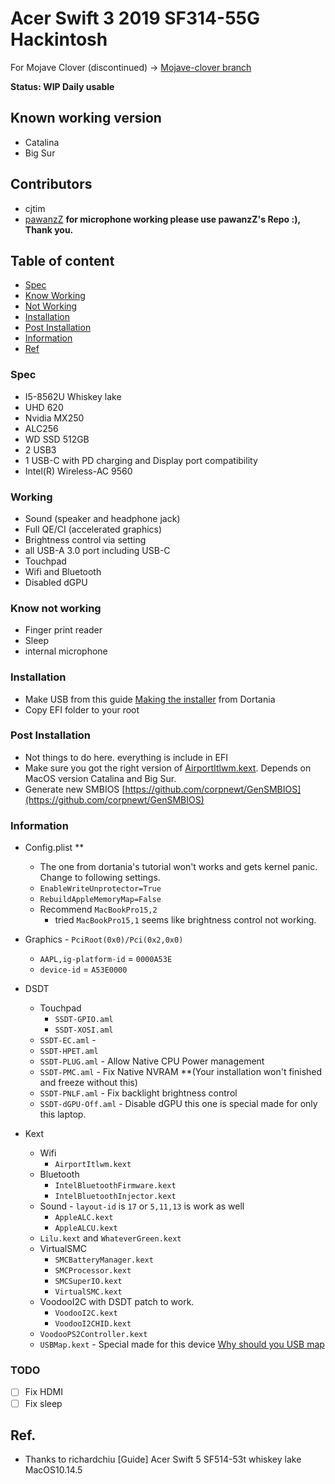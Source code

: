 
  
#  Acer Swift 3 2019 SF314-55G Hackintosh

For Mojave Clover (discontinued) -> [Mojave-clover branch](https://github.com/cjtim/SF314-55G-hackintosh/tree/mojave-clover)

**Status: WIP Daily usable**

## Known working version
* Catalina
* Big Sur

## Contributors
 - cjtim
 - [pawanzZ](https://github.com/pawanzZ/SF314-55G-hackintosh) **for microphone working please use pawanzZ's Repo :), Thank you.**

## Table of content
- [Spec](#spec)
- [Know Working](#working)
- [Not Working](#notwork)
- [Installation](#install)
- [Post Installation](#postinstall)
- [Information](#Information)
- [Ref]()

### Spec <a name="spec"></a>
- I5-8562U Whiskey lake
- UHD 620
- Nvidia MX250
- ALC256
- WD SSD 512GB
- 2 USB3
- 1 USB-C with PD charging and Display port compatibility
- Intel(R) Wireless-AC 9560

### Working <a name="working"></a>
- Sound (speaker and headphone jack)
- Full QE/CI (accelerated graphics)
- Brightness control via setting
- all USB-A 3.0 port including USB-C
- Touchpad
- Wifi and Bluetooth
- Disabled dGPU

### Know not working <a name="notwork"></a>
- Finger print reader
- Sleep
- internal microphone

### Installation <a name="install"></a>
- Make USB from this guide [Making the installer](https://dortania.github.io/OpenCore-Install-Guide/installer-guide/mac-install.html#downloading-macos-modern-os) from Dortania
- Copy EFI folder to your root

	
### Post Installation <a name="postinstall"></a>
- Not things to do here. everything is include in EFI
- Make sure you got the right version of  [AirportItlwm.kext](https://github.com/OpenIntelWireless/itlwm/releases). Depends on MacOS version Catalina and Big Sur.
- Generate new SMBIOS [https://github.com/corpnewt/GenSMBIOS](https://github.com/corpnewt/GenSMBIOS)


### Information  <a name="Information"></a>
- Config.plist ** 
	- The one from dortania's tutorial won't works and gets kernel panic. Change to following settings.
	- `EnableWriteUnprotector=True`
	- `RebuildAppleMemoryMap=False`
	- Recommend `MacBookPro15,2` 
		- tried `MacBookPro15,1` seems like brightness control not working.

 - Graphics - `PciRoot(0x0)/Pci(0x2,0x0)`
	 - `AAPL,ig-platform-id` = `0000A53E`
	 - `device-id` = `A53E0000`

 - DSDT
	 - Touchpad
		 - `SSDT-GPIO.aml`
		 - `SSDT-XOSI.aml`
	 - `SSDT-EC.aml` - 
	 - `SSDT-HPET.aml`
	 - `SSDT-PLUG.aml` - Allow Native CPU Power management
	 - `SSDT-PMC.aml` - Fix Native NVRAM **(Your installation won't finished and freeze without this)
	 - `SSDT-PNLF.aml` - Fix backlight brightness control
	 - `SSDT-dGPU-Off.aml`  - Disable dGPU this one is special made for only this laptop.
 - Kext
	 - Wifi
		 - `AirportItlwm.kext`
	 - Bluetooth
		 - `IntelBluetoothFirmware.kext`
		 - `IntelBluetoothInjector.kext`
	 - Sound - `layout-id` is `17` or `5,11,13` is work as well
	 	 - `AppleALC.kext`
		 - `AppleALCU.kext`	
	 - `Lilu.kext` and `WhateverGreen.kext`
	 - VirtualSMC
		 - `SMCBatteryManager.kext`
		 - `SMCProcessor.kext`
		 - `SMCSuperIO.kext`
		 - `VirtualSMC.kext`
	 - VoodooI2C with DSDT patch to work.
		 - `VoodooI2C.kext`
		 - `VoodooI2CHID.kext`
	 - `VoodooPS2Controller.kext`
	 - `USBMap.kext` - Special made for this device [Why should you USB map](https://dortania.github.io/OpenCore-Post-Install/usb/#macos-and-the-15-port-limit)

### TODO
- [ ] Fix HDMI
- [ ] Fix sleep

## Ref.
- Thanks to richardchiu [Guide] Acer Swift 5 SF514-53t whiskey lake MacOS10.14.5